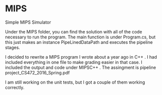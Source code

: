 # MIPS
Simple MIPS Simulator


Under the MIPS folder, you can find the solution with all of the code necessary to run the program. The main function is under Program.cs,
but this just makes an instance PipeLinedDataPath and executes the pipeline stages. 

I decided to rewrite a MIPS program I wrote about a year ago in C++ . I had included everything in one file to make grading easier in that case. I included the output and code under MIPSC++ . The assingment is pipeline project_CS472_2016_Spring.pdf

I am still working on the unit tests, but I got a couple of them working correctly. 

